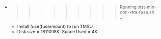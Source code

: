 * >>>>>>>>> Running inst-min-con-xtra-fuse.sh ...
  * Install fuse(fusermount) to run TMSU.
  * Disk size = 1811008K. Space Used = 4K.
